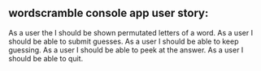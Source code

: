 ## wordscramble console app user story:
As a user the I should be shown permutated letters of a word.
As a user I should be able to submit guesses.
As a user I should be able to keep guessing.
As a user I should be able to peek at the answer.
As a user I should be able to quit.